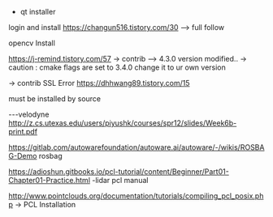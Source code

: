 
- qt installer

login and install
https://changun516.tistory.com/30 --> full follow



opencv Install

https://j-remind.tistory.com/57 
-> contrib --> 4.3.0 version modified..
-> caution : cmake flags are set to 3.4.0
change it to ur own version

-> contrib SSL Error https://dhhwang89.tistory.com/15

must be installed by source


---velodyne
http://z.cs.utexas.edu/users/piyushk/courses/spr12/slides/Week6b-print.pdf

https://gitlab.com/autowarefoundation/autoware.ai/autoware/-/wikis/ROSBAG-Demo
rosbag

https://adioshun.gitbooks.io/pcl-tutorial/content/Beginner/Part01-Chapter01-Practice.html 
-lidar pcl manual

http://www.pointclouds.org/documentation/tutorials/compiling_pcl_posix.php -> PCL Installation
